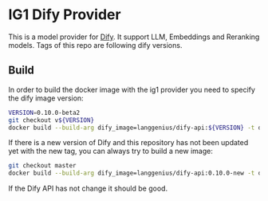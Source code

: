 # IG1 Dify Provider

This is a model provider for [Dify](https://dify.ai/).
It support LLM, Embeddings and Reranking models.
Tags of this repo are following dify versions.

## Build

In order to build the docker image with the ig1 provider you need to specify the dify image version:

```bash
VERSION=0.10.0-beta2
git checkout v${VERSION}
docker build --build-arg dify_image=langgenius/dify-api:${VERSION} -t dify-api:${VERSION}-ig1 .
```

If there is a new version of Dify and this repository has not been updated yet with the new tag, you can always try to build a new image:


```bash
git checkout master
docker build --build-arg dify_image=langgenius/dify-api:0.10.0-new -t dify-api:0.10.0-new-ig1 .
```

If the Dify API has not change it should be good.